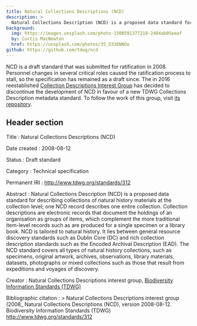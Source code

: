 ```yaml
---
title: Natural Collections Descriptions (NCD)
description: >
  Natural Collections Description (NCD) is a proposed data standard for describing collections of natural history materials at the collection level; one NCD record describes one entire collection.
background:
  img: https://images.unsplash.com/photo-1500591377218-2484ab05eeaf
  by: Curtis MacNewton
  href: https://unsplash.com/photos/35_O336NNOo
github: https://github.com/tdwg/ncd
---
```


<div class="alert alert-info">
NCD is a draft standard that was submitted for ratification in 2008. Personnel changes in several critical roles caused the ratification process to stall, so the specification has remained as a draft since. The in 2016 reestablished <a href="../../community/cd/">Collection Descriptions Interest Group</a> has decided to discontinue the development of NCD in favour of a new TDWG Collections Description metadata standard. To follow the work of this group, visit <a href="https://github.com/tdwg/cd">its repository</a>.
</div>

## Header section

Title
: Natural Collections Descriptions (NCD)

Date created
: 2008-08-12

Status
: Draft standard

Category
: Technical specification

Permanent IRI
: <http://www.tdwg.org/standards/312>

Abstract
: Natural Collections Description (NCD) is a proposed data standard for describing collections of natural history materials at the collection level; one NCD record describes one entire collection. Collection descriptions are electronic records that document the holdings of an organisation as groups of items, which complement the more traditional item-level records such as are produced for a single specimen or a library book. NCD is tailored to natural history. It lies between general resource discovery standards such as Dublin Core (DC) and rich collection description standards such as the Encoded Archival Description (EAD). The NCD standard covers all types of natural history collections, such as specimens, original artwork, archives, observations, library materials, datasets, photographs or mixed collections such as those that result from expeditions and voyages of discovery.

Creator
: Natural Collections Descriptions interest group, [Biodiversity Information Standards (TDWG)](https://www.tdwg.org/)

Bibliographic citation
: > Natural Collections Descriptions interest group (2008_ Natural Collections Descriptions (NCD), version 2008-08-12. Biodiversity Information Standards (TDWG) <http://www.tdwg.org/standards/312>
